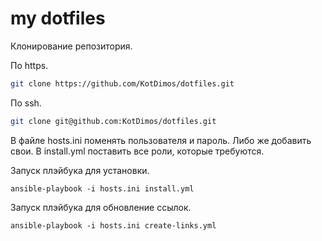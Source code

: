 # my dotfiles

Клонирование репозитория.

По https.

``` bash
git clone https://github.com/KotDimos/dotfiles.git
```
По ssh.

``` bash
git clone git@github.com:KotDimos/dotfiles.git
```

В файле hosts.ini поменять пользователя и пароль. Либо же добавить свои.
В install.yml поставить все роли, которые требуются.

Запуск плэйбука для установки.

    ansible-playbook -i hosts.ini install.yml 

Запуск плэйбука для обновление ссылок.

    ansible-playbook -i hosts.ini create-links.yml
